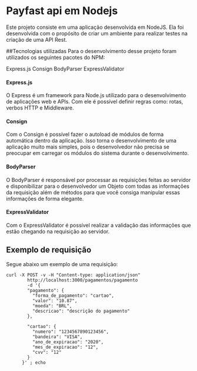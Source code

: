 # Payfast api em Nodejs
Este projeto consiste em uma aplicação desenvolvida em NodeJS. Ela foi desenvolvida com o propósito de criar um ambiente para realizar testes na criação de uma API Rest.

##Tecnologias utilizadas
Para o desenvolvimento desse projeto foram utilizados os seguintes pacotes do NPM:

Express.js
Consign
BodyParser
ExpressValidator

#### Express.js
O Express é um framework para Node.js utilizado para o desenvolvimento de aplicações web e APIs. Com ele é possível definir regras como: rotas, verbos HTTP e Middleware.

#### Consign
Com o Consign é possível fazer o autoload de módulos de forma automática dentro da aplicação. Isso torna o desenvolvimento de uma aplicação muito mais simples, pois o desenvolvedor não precisa se preocupar em carregar os módulos do sistema durante o desenvolvimento.

#### BodyParser
O BodyParser é responsável por processar as requisições feitas ao servidor e disponibilizar para o desenvolvedor um Objeto com todas as informações da requisição além de métodos para que você consiga manipular essas informações de forma elegante.

#### ExpressValidator
Com o ExpressValidator é possível realizar a validação das informações que estão chegando na requisição ao servidor.


## Exemplo de requisição
Segue abaixo um exemplo de uma requisição:

```
curl -X POST -v -H "Content-type: application/json" 
        http://localhost:3000/pagamentos/pagamento 
        -d '{
        "pagamento": {
          "forma_de_pagamento": "cartao",
          "valor": "10.87",
          "moeda": "BRL",
          "descricao": "descrição do pagamento"  
        },

        "cartao": {
          "numero": "1234567890123456",
          "bandeira": "VISA",
          "ano_de_expiracao": "2020",
          "mes_de_expiracao": "12",
          "cvv": "12"
        }
      }' ; echo

```

